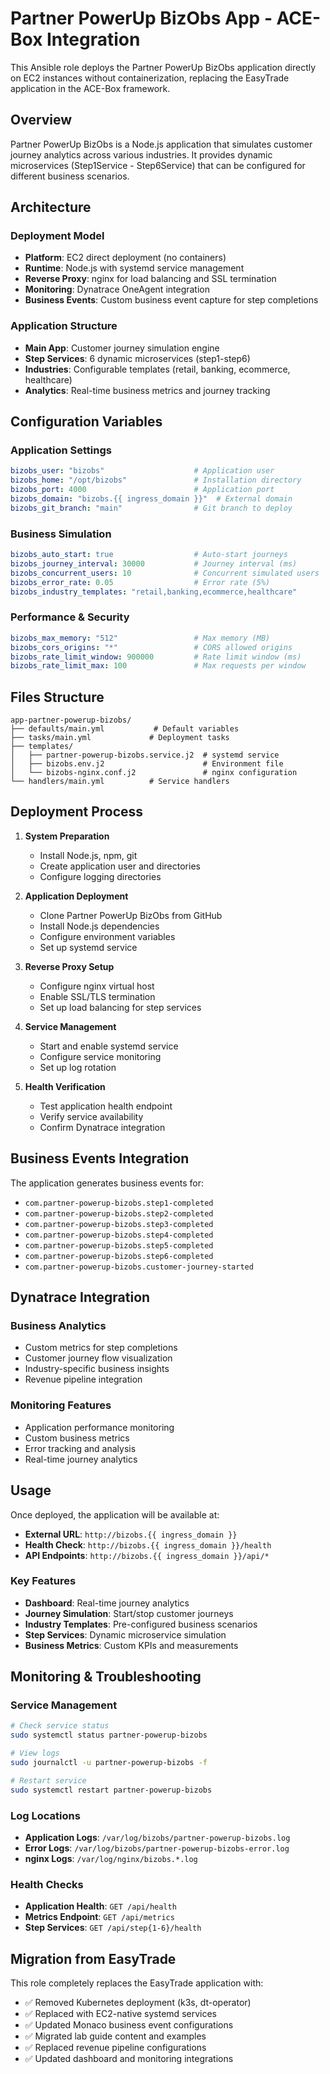 # Partner PowerUp BizObs App - ACE-Box Integration

This Ansible role deploys the Partner PowerUp BizObs application directly on EC2 instances without containerization, replacing the EasyTrade application in the ACE-Box framework.

## Overview

Partner PowerUp BizObs is a Node.js application that simulates customer journey analytics across various industries. It provides dynamic microservices (Step1Service - Step6Service) that can be configured for different business scenarios.

## Architecture

### Deployment Model
- **Platform**: EC2 direct deployment (no containers)
- **Runtime**: Node.js with systemd service management
- **Reverse Proxy**: nginx for load balancing and SSL termination
- **Monitoring**: Dynatrace OneAgent integration
- **Business Events**: Custom business event capture for step completions

### Application Structure
- **Main App**: Customer journey simulation engine
- **Step Services**: 6 dynamic microservices (step1-step6)
- **Industries**: Configurable templates (retail, banking, ecommerce, healthcare)
- **Analytics**: Real-time business metrics and journey tracking

## Configuration Variables

### Application Settings
```yaml
bizobs_user: "bizobs"                    # Application user
bizobs_home: "/opt/bizobs"               # Installation directory
bizobs_port: 4000                        # Application port
bizobs_domain: "bizobs.{{ ingress_domain }}"  # External domain
bizobs_git_branch: "main"                # Git branch to deploy
```

### Business Simulation
```yaml
bizobs_auto_start: true                  # Auto-start journeys
bizobs_journey_interval: 30000           # Journey interval (ms)
bizobs_concurrent_users: 10              # Concurrent simulated users
bizobs_error_rate: 0.05                  # Error rate (5%)
bizobs_industry_templates: "retail,banking,ecommerce,healthcare"
```

### Performance & Security
```yaml
bizobs_max_memory: "512"                 # Max memory (MB)
bizobs_cors_origins: "*"                 # CORS allowed origins
bizobs_rate_limit_window: 900000         # Rate limit window (ms)
bizobs_rate_limit_max: 100               # Max requests per window
```

## Files Structure

```
app-partner-powerup-bizobs/
├── defaults/main.yml           # Default variables
├── tasks/main.yml             # Deployment tasks
├── templates/
│   ├── partner-powerup-bizobs.service.j2  # systemd service
│   ├── bizobs.env.j2                      # Environment file
│   └── bizobs-nginx.conf.j2               # nginx configuration
└── handlers/main.yml          # Service handlers
```

## Deployment Process

1. **System Preparation**
   - Install Node.js, npm, git
   - Create application user and directories
   - Configure logging directories

2. **Application Deployment**
   - Clone Partner PowerUp BizObs from GitHub
   - Install Node.js dependencies
   - Configure environment variables
   - Set up systemd service

3. **Reverse Proxy Setup**
   - Configure nginx virtual host
   - Enable SSL/TLS termination
   - Set up load balancing for step services

4. **Service Management**
   - Start and enable systemd service
   - Configure service monitoring
   - Set up log rotation

5. **Health Verification**
   - Test application health endpoint
   - Verify service availability
   - Confirm Dynatrace integration

## Business Events Integration

The application generates business events for:
- `com.partner-powerup-bizobs.step1-completed`
- `com.partner-powerup-bizobs.step2-completed`
- `com.partner-powerup-bizobs.step3-completed`
- `com.partner-powerup-bizobs.step4-completed`
- `com.partner-powerup-bizobs.step5-completed`
- `com.partner-powerup-bizobs.step6-completed`
- `com.partner-powerup-bizobs.customer-journey-started`

## Dynatrace Integration

### Business Analytics
- Custom metrics for step completions
- Customer journey flow visualization
- Industry-specific business insights
- Revenue pipeline integration

### Monitoring Features
- Application performance monitoring
- Custom business metrics
- Error tracking and analysis
- Real-time journey analytics

## Usage

Once deployed, the application will be available at:
- **External URL**: `http://bizobs.{{ ingress_domain }}`
- **Health Check**: `http://bizobs.{{ ingress_domain }}/health`
- **API Endpoints**: `http://bizobs.{{ ingress_domain }}/api/*`

### Key Features
- **Dashboard**: Real-time journey analytics
- **Journey Simulation**: Start/stop customer journeys
- **Industry Templates**: Pre-configured business scenarios
- **Step Services**: Dynamic microservice simulation
- **Business Metrics**: Custom KPIs and measurements

## Monitoring & Troubleshooting

### Service Management
```bash
# Check service status
sudo systemctl status partner-powerup-bizobs

# View logs
sudo journalctl -u partner-powerup-bizobs -f

# Restart service
sudo systemctl restart partner-powerup-bizobs
```

### Log Locations
- **Application Logs**: `/var/log/bizobs/partner-powerup-bizobs.log`
- **Error Logs**: `/var/log/bizobs/partner-powerup-bizobs-error.log`
- **nginx Logs**: `/var/log/nginx/bizobs.*.log`

### Health Checks
- **Application Health**: `GET /api/health`
- **Metrics Endpoint**: `GET /api/metrics`
- **Step Services**: `GET /api/step{1-6}/health`

## Migration from EasyTrade

This role completely replaces the EasyTrade application with:
- ✅ Removed Kubernetes deployment (k3s, dt-operator)
- ✅ Replaced with EC2-native systemd services
- ✅ Updated Monaco business event configurations
- ✅ Migrated lab guide content and examples
- ✅ Replaced revenue pipeline configurations
- ✅ Updated dashboard and monitoring integrations
